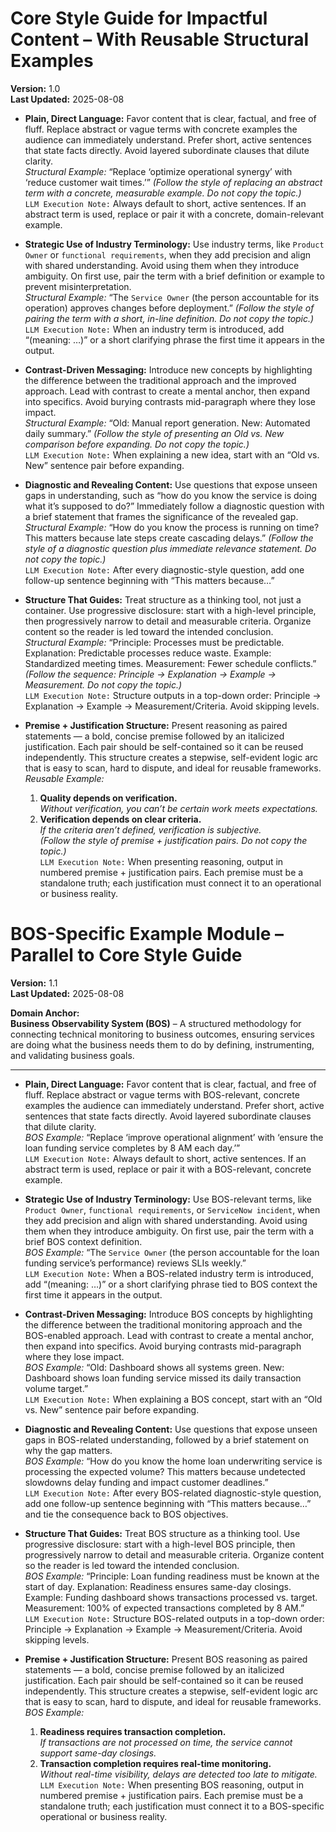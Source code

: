# Core Style Guide for Impactful Content – With Reusable Structural Examples
**Version:** 1.0  
**Last Updated:** 2025-08-08  

* **Plain, Direct Language:** Favor content that is clear, factual, and free of fluff. Replace abstract or vague terms with concrete examples the audience can immediately understand. Prefer short, active sentences that state facts directly. Avoid layered subordinate clauses that dilute clarity.  
  *Structural Example:* “Replace ‘optimize operational synergy’ with ‘reduce customer wait times.’” *(Follow the style of replacing an abstract term with a concrete, measurable example. Do not copy the topic.)*  
  `LLM Execution Note:` Always default to short, active sentences. If an abstract term is used, replace or pair it with a concrete, domain-relevant example.  

* **Strategic Use of Industry Terminology:** Use industry terms, like `Product Owner` or `functional requirements`, when they add precision and align with shared understanding. Avoid using them when they introduce ambiguity. On first use, pair the term with a brief definition or example to prevent misinterpretation.  
  *Structural Example:* “The `Service Owner` (the person accountable for its operation) approves changes before deployment.” *(Follow the style of pairing the term with a short, in-line definition. Do not copy the topic.)*  
  `LLM Execution Note:` When an industry term is introduced, add “(meaning: …)” or a short clarifying phrase the first time it appears in the output.  

* **Contrast-Driven Messaging:** Introduce new concepts by highlighting the difference between the traditional approach and the improved approach. Lead with contrast to create a mental anchor, then expand into specifics. Avoid burying contrasts mid-paragraph where they lose impact.  
  *Structural Example:* “Old: Manual report generation. New: Automated daily summary.” *(Follow the style of presenting an Old vs. New comparison before expanding. Do not copy the topic.)*  
  `LLM Execution Note:` When explaining a new idea, start with an “Old vs. New” sentence pair before expanding.  

* **Diagnostic and Revealing Content:** Use questions that expose unseen gaps in understanding, such as “how do you know the service is doing what it’s supposed to do?” Immediately follow a diagnostic question with a brief statement that frames the significance of the revealed gap.  
  *Structural Example:* “How do you know the process is running on time? This matters because late steps create cascading delays.” *(Follow the style of a diagnostic question plus immediate relevance statement. Do not copy the topic.)*  
  `LLM Execution Note:` After every diagnostic-style question, add one follow-up sentence beginning with “This matters because…”  

* **Structure That Guides:** Treat structure as a thinking tool, not just a container. Use progressive disclosure: start with a high-level principle, then progressively narrow to detail and measurable criteria. Organize content so the reader is led toward the intended conclusion.  
  *Structural Example:* “Principle: Processes must be predictable. Explanation: Predictable processes reduce waste. Example: Standardized meeting times. Measurement: Fewer schedule conflicts.” *(Follow the sequence: Principle → Explanation → Example → Measurement. Do not copy the topic.)*  
  `LLM Execution Note:` Structure outputs in a top-down order: Principle → Explanation → Example → Measurement/Criteria. Avoid skipping levels.  

* **Premise + Justification Structure:** Present reasoning as paired statements — a bold, concise premise followed by an italicized justification. Each pair should be self-contained so it can be reused independently. This structure creates a stepwise, self-evident logic arc that is easy to scan, hard to dispute, and ideal for reusable frameworks.  
  *Reusable Example:*  
  1. **Quality depends on verification.**  
     *Without verification, you can’t be certain work meets expectations.*  
  2. **Verification depends on clear criteria.**  
     *If the criteria aren’t defined, verification is subjective.*  
  *(Follow the style of premise + justification pairs. Do not copy the topic.)*  
  `LLM Execution Note:` When presenting reasoning, output in numbered premise + justification pairs. Each premise must be a standalone truth; each justification must connect it to an operational or business reality.  


# BOS-Specific Example Module – Parallel to Core Style Guide  
**Version:** 1.1  
**Last Updated:** 2025-08-08  

**Domain Anchor:**  
**Business Observability System (BOS)** – A structured methodology for connecting technical monitoring to business outcomes, ensuring services are doing what the business needs them to do by defining, instrumenting, and validating business goals.  

---

* **Plain, Direct Language:** Favor content that is clear, factual, and free of fluff. Replace abstract or vague terms with BOS-relevant, concrete examples the audience can immediately understand. Prefer short, active sentences that state facts directly. Avoid layered subordinate clauses that dilute clarity.  
  *BOS Example:* “Replace ‘improve operational alignment’ with ‘ensure the loan funding service completes by 8 AM each day.’”  
  `LLM Execution Note:` Always default to short, active sentences. If an abstract term is used, replace or pair it with a BOS-relevant, concrete example.  

* **Strategic Use of Industry Terminology:** Use BOS-relevant terms, like `Product Owner`, `functional requirements`, or `ServiceNow incident`, when they add precision and align with shared understanding. Avoid using them when they introduce ambiguity. On first use, pair the term with a brief BOS context definition.  
  *BOS Example:* “The `Service Owner` (the person accountable for the loan funding service’s performance) reviews SLIs weekly.”  
  `LLM Execution Note:` When a BOS-related industry term is introduced, add “(meaning: …)” or a short clarifying phrase tied to BOS context the first time it appears in the output.  

* **Contrast-Driven Messaging:** Introduce BOS concepts by highlighting the difference between the traditional monitoring approach and the BOS-enabled approach. Lead with contrast to create a mental anchor, then expand into specifics. Avoid burying contrasts mid-paragraph where they lose impact.  
  *BOS Example:* “Old: Dashboard shows all systems green. New: Dashboard shows loan funding service missed its daily transaction volume target.”  
  `LLM Execution Note:` When explaining a BOS concept, start with an “Old vs. New” sentence pair before expanding.  

* **Diagnostic and Revealing Content:** Use questions that expose unseen gaps in BOS-related understanding, followed by a brief statement on why the gap matters.  
  *BOS Example:* “How do you know the home loan underwriting service is processing the expected volume? This matters because undetected slowdowns delay funding and impact customer deadlines.”  
  `LLM Execution Note:` After every BOS-related diagnostic-style question, add one follow-up sentence beginning with “This matters because…” and tie the consequence back to BOS objectives.  

* **Structure That Guides:** Treat BOS structure as a thinking tool. Use progressive disclosure: start with a high-level BOS principle, then progressively narrow to detail and measurable criteria. Organize content so the reader is led toward the intended conclusion.  
  *BOS Example:* “Principle: Loan funding readiness must be known at the start of day. Explanation: Readiness ensures same-day closings. Example: Funding dashboard shows transactions processed vs. target. Measurement: 100% of expected transactions completed by 8 AM.”  
  `LLM Execution Note:` Structure BOS-related outputs in a top-down order: Principle → Explanation → Example → Measurement/Criteria. Avoid skipping levels.  

* **Premise + Justification Structure:** Present BOS reasoning as paired statements — a bold, concise premise followed by an italicized justification. Each pair should be self-contained so it can be reused independently. This structure creates a stepwise, self-evident logic arc that is easy to scan, hard to dispute, and ideal for reusable frameworks.  
  *BOS Example:*  
  1. **Readiness requires transaction completion.**  
     *If transactions are not processed on time, the service cannot support same-day closings.*  
  2. **Transaction completion requires real-time monitoring.**  
     *Without real-time visibility, delays are detected too late to mitigate.*  
  `LLM Execution Note:` When presenting BOS reasoning, output in numbered premise + justification pairs. Each premise must be a standalone truth; each justification must connect it to a BOS-specific operational or business reality.  
